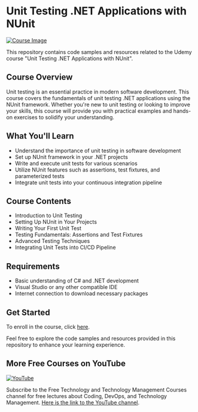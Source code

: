 # Unit Testing .NET Applications with NUnit

[![Course Image](https://img-c.udemycdn.com/course/750x422/5164934_1c69_2.jpg)](https://www.udemy.com/course/unit-testing-net-applications-with-nunit/?referralCode=19BF374BEE9EB0A185CB)

This repository contains code samples and resources related to the Udemy course "Unit Testing .NET Applications with NUnit".

## Course Overview

Unit testing is an essential practice in modern software development. This course covers the fundamentals of unit testing .NET applications using the NUnit framework. Whether you're new to unit testing or looking to improve your skills, this course will provide you with practical examples and hands-on exercises to solidify your understanding.

## What You'll Learn

- Understand the importance of unit testing in software development
- Set up NUnit framework in your .NET projects
- Write and execute unit tests for various scenarios
- Utilize NUnit features such as assertions, test fixtures, and parameterized tests
- Integrate unit tests into your continuous integration pipeline

## Course Contents

- Introduction to Unit Testing
- Setting Up NUnit in Your Projects
- Writing Your First Unit Test
- Testing Fundamentals: Assertions and Test Fixtures
- Advanced Testing Techniques
- Integrating Unit Tests into CI/CD Pipeline

## Requirements

- Basic understanding of C# and .NET development
- Visual Studio or any other compatible IDE
- Internet connection to download necessary packages

## Get Started

To enroll in the course, click [here](https://www.udemy.com/course/unit-testing-net-applications-with-nunit/?referralCode=19BF374BEE9EB0A185CB).

Feel free to explore the code samples and resources provided in this repository to enhance your learning experience.

## More Free Courses on YouTube

[![YouTube](https://img.shields.io/badge/YouTube-Subscribe-red?style=flat&logo=youtube)](http://www.youtube.com/@FreeTechnologyLectures)

Subscribe to the Free Technology and Technology Management Courses channel for free lectures about Coding, DevOps, and Technology Management. [Here is the link to the YouTube channel](http://www.youtube.com/@FreeTechnologyLectures).



